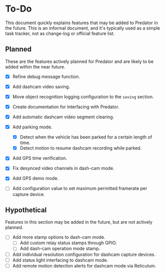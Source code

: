 # To-Do

This document quickly explains features that may be added to Predator in the future. This is an informal document, and it's typically used as a simple task tracker, not as change-log or official feature list.


## Planned

These are the features actively planned for Predator and are likely to be added within the near future.

- [X] Refine debug message function.
- [X] Add dashcam video saving.
- [X] Move object recognition logging configuration to the `saving` section.
- [X] Create documentation for interfacing with Predator.
- [X] Add automatic dashcam video segment clearing.
- [X] Add parking mode.
    - [X] Detect when the vehicle has been parked for a certain length of time.
    - [X] Detect motion to resume dashcam recording while parked.
- [X] Add GPS time verification.
- [X] Fix desynced video channels in dash-cam mode.
- [X] Add GPS demo mode.
- [ ] Add configuration value to set maximum permitted framerate per capture device.


## Hypothetical

Features in this section may be added in the future, but are not actively planned.

- [ ] Add more stamp options to dash-cam mode.
    - [ ] Add custom relay status stamps through GPIO.
    - [ ] Add dash-cam operation mode stamp.
- [ ] Add individual resolution configuration for dashcam capture devices.
- [ ] Add status light interfacing to dashcam mode.
- [ ] Add remote motion detection alerts for dashcam mode via Reticulum.
